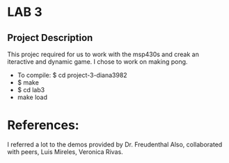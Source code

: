 # LAB 3

## Project Description

This projec required for us to work with the msp430s
and creak an iteractive and dynamic game.
I chose to work on making pong.

* To compile: $ cd project-3-diana3982
* $ make
* $ cd lab3
* make load

# References:
I referred a lot to the demos provided by Dr. Freudenthal
Also, collaborated with peers, Luis Mireles, Veronica Rivas.
